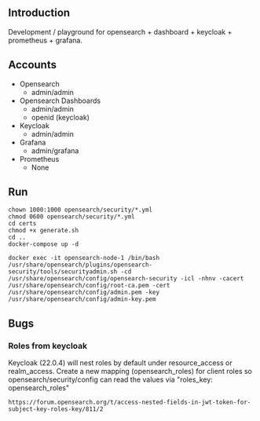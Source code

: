 ## Introduction
Development / playground for opensearch + dashboard + keycloak + prometheus + grafana.

## Accounts
- Opensearch
  - admin/admin
- Opensearch Dashboards
  - admin/admin
  - openid (keycloak)
- Keycloak
  - admin/admin
- Grafana
  - admin/grafana
- Prometheus
  - None

## Run
```
chown 1000:1000 opensearch/security/*.yml
chmod 0600 opensearch/security/*.yml
cd certs
chmod +x generate.sh
cd ..
docker-compose up -d

docker exec -it opensearch-node-1 /bin/bash
/usr/share/opensearch/plugins/opensearch-security/tools/securityadmin.sh -cd /usr/share/opensearch/config/opensearch-security -icl -nhnv -cacert /usr/share/opensearch/config/root-ca.pem -cert /usr/share/opensearch/config/admin.pem -key /usr/share/opensearch/config/admin-key.pem
```

## Bugs
### Roles from keycloak
Keycloak (22.0.4) will nest roles by default under resource_access or realm_access.
Create a new mapping (opensearch_roles) for client roles so opensearch/security/config can read the values via "roles_key: opensearch_roles"
```
https://forum.opensearch.org/t/access-nested-fields-in-jwt-token-for-subject-key-roles-key/811/2
```